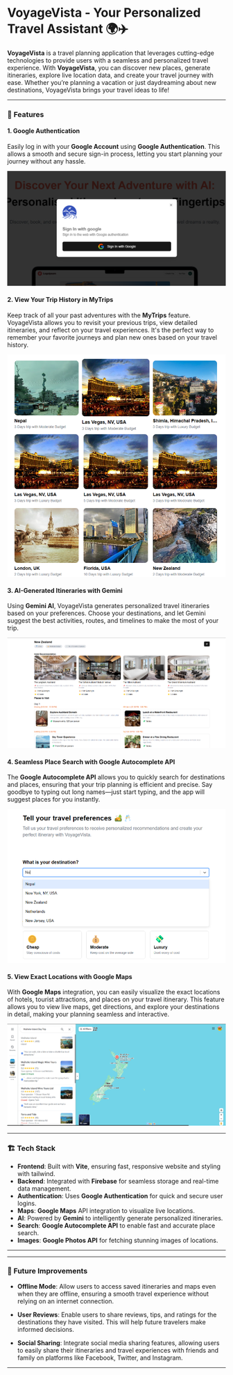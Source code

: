 
# VoyageVista - Your Personalized Travel Assistant 🌍✈️

**VoyageVista** is a travel planning application that leverages cutting-edge technologies to provide users with a seamless and personalized travel experience. With **VoyageVista**, you can discover new places, generate itineraries, explore live location data, and create your travel journey with ease. Whether you’re planning a vacation or just daydreaming about new destinations, VoyageVista brings your travel ideas to life!

---

### 🚀 **Features**

#### **1. Google Authentication**
Easily log in with your **Google Account** using **Google Authentication**. This allows a smooth and secure sign-in process, letting you start planning your journey without any hassle.

![Authentication Form](./images/Screenshot%202024-12-02%20193712.png)

#### **2. View Your Trip History in MyTrips**
Keep track of all your past adventures with the **MyTrips** feature. VoyageVista allows you to revisit your previous trips, view detailed itineraries, and reflect on your travel experiences. It's the perfect way to remember your favorite journeys and plan new ones based on your travel history.

![MyTrips](./images/Screenshot%202024-12-02%20202042.png)


#### **3. AI-Generated Itineraries with Gemini**
Using **Gemini AI**, VoyageVista generates personalized travel itineraries based on your preferences. Choose your destinations, and let Gemini suggest the best activities, routes, and timelines to make the most of your trip.

![Itinerary](./images/Screenshot%202024-12-02%20203608.png)

#### **4. Seamless Place Search with Google Autocomplete API**
The **Google Autocomplete API** allows you to quickly search for destinations and places, ensuring that your trip planning is efficient and precise. Say goodbye to typing out long names—just start typing, and the app will suggest places for you instantly.

![Places](./images/Screenshot%202024-12-02%20203653.png)

#### **5. View Exact Locations with Google Maps**
With **Google Maps** integration, you can easily visualize the exact locations of hotels, tourist attractions, and places on your travel itinerary. This feature allows you to view live maps, get directions, and explore your destinations in detail, making your planning seamless and interactive.

![Google Maps](./images/Screenshot%202024-12-02%20203627.png)


---

### 🏗️ **Tech Stack**

- **Frontend**: Built with **Vite**, ensuring fast, responsive website and styling with tailwind.
- **Backend**: Integrated with **Firebase** for seamless storage and real-time data management.
- **Authentication**: Uses **Google Authentication** for quick and secure user logins.
- **Maps**: **Google Maps** API integration to visualize live locations.
- **AI**: Powered by **Gemini** to intelligently generate personalized itineraries.
- **Search**: **Google Autocomplete API** to enable fast and accurate place search.
- **Images**: **Google Photos API** for fetching stunning images of locations.

---

---
### 🌟 Future Improvements

- **Offline Mode**: Allow users to access saved itineraries and maps even when they are offline, ensuring a smooth travel experience without relying on an internet connection.
  
- **User Reviews**: Enable users to share reviews, tips, and ratings for the destinations they have visited. This will help future travelers make informed decisions.
  
- **Social Sharing**: Integrate social media sharing features, allowing users to easily share their itineraries and travel experiences with friends and family on platforms like Facebook, Twitter, and Instagram.



---

